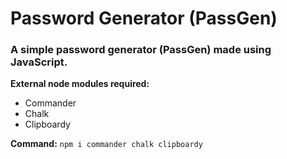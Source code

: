# Password Generator (PassGen)
### A simple password generator (PassGen) made using JavaScript.

**External node modules required:**
  * Commander
  * Chalk
  * Clipboardy

**Command:** `npm i commander chalk clipboardy`

